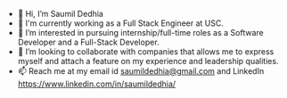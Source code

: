 - 👋 Hi, I’m Saumil Dedhia
- 🔭 I'm currently working as a Full Stack Engineer at USC.
- 👀 I’m interested in pursuing internship/full-time roles as a Software Developer and a Full-Stack Developer.
- 👯 I’m looking to collaborate with companies that allows me to express myself and attach a feature on my experience and leadership qualities.
- 📫 Reach me at my email id saumildedhia@gmail.com and LinkedIn https://www.linkedin.com/in/saumildedhia/

<!---
saumild/saumild is a ✨ special ✨ repository because its `README.md` (this file) appears on your GitHub profile.
You can click the Preview link to take a look at your changes.
--->
